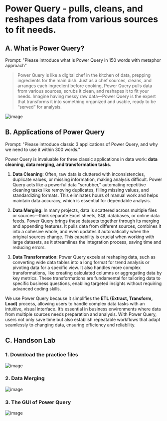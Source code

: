 # Power Query - pulls, cleans, and reshapes data from various sources to fit needs.

## A. What is Power Query?

Prompt: "Please introduce what is Power Query in 150 words with metaphor approach"

> Power Query is like a digital chef in the kitchen of data,
> prepping ingredients for the main dish. Just as a chef sources, cleans,
>  and arranges each ingredient before cooking,
> Power Query pulls data from various sources, scrubs it clean,
> and reshapes it to fit your needs.
> Imagine having messy raw data—Power Query is the expert that transforms it
> into something organized and usable, ready to be “served” for analysis.

![image](https://github.com/user-attachments/assets/7ee85e6b-c411-479f-97e6-3b43815d1a68)

## B. Applications of Power Query

Prompt: "Please introduce classic 3 applications of Power Query, and why we need to use it within 300 words."

Power Query is invaluable for three classic applications in data work: **data cleaning, data merging, and transformation tasks**.

1. **Data Cleaning**: Often, raw data is cluttered with inconsistencies, duplicate values, or missing information, making analysis difficult. Power Query acts like a powerful data "scrubber," automating repetitive cleaning tasks like removing duplicates, filling missing values, and standardizing formats. This eliminates hours of manual work and helps maintain data accuracy, which is essential for dependable analysis.

2. **Data Merging**: In many projects, data is scattered across multiple files or sources—think separate Excel sheets, SQL databases, or online data feeds. Power Query brings these datasets together through its merging and appending features. It pulls data from different sources, combines it into a cohesive whole, and even updates it automatically when the original sources change. This capability is crucial when working with large datasets, as it streamlines the integration process, saving time and reducing errors.

3. **Data Transformation**: Power Query excels at reshaping data, such as converting wide data tables into a long format for trend analysis or pivoting data for a specific view. It also handles more complex transformations, like creating calculated columns or aggregating data by key metrics. These transformations are fundamental for tailoring data to specific business questions, enabling targeted insights without requiring advanced coding skills.

We use Power Query because it simplifies the **ETL (Extract, Transform, Load)** process, allowing users to handle complex data tasks with an intuitive, visual interface. It’s essential in business environments where data from multiple sources needs preparation and analysis. With Power Query, users not only save time but also establish repeatable workflows that adapt seamlessly to changing data, ensuring efficiency and reliability.

## C. Handson Lab

### 1. Download the practice files

![image](https://github.com/user-attachments/assets/6ec0b838-792d-432f-9386-fb901e4f6540)

### 2. Data Merging
![image](https://github.com/user-attachments/assets/9ceaef55-3ef4-4c36-a3ce-a5e17e214f3c)

### 3. The GUI of Power Query
![image](https://github.com/user-attachments/assets/157d6e72-7ab7-427c-b085-3748c1c4a5de)


